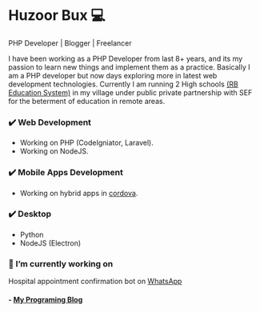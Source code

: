 # Huzoor Bux :computer:

PHP Developer | Blogger | Freelancer

I have been working as a PHP Developer from last 8+ years, and its my passion to learn new things and implement them as a practice. Basically I am a PHP developer but now days exploring more in latest web development technologies. Currently I am running 2 High schools [(RB Education System)](https://www.facebook.com/rbeducationsystem) in my village under public private partnership with SEF for the beterment of education in remote areas.

### :heavy_check_mark: Web Development

- Working on PHP (CodeIgniator, Laravel).
- Working on NodeJS.

### :heavy_check_mark: Mobile Apps Development

- Working on hybrid apps in [cordova](https://cordova.apache.org/).

### :heavy_check_mark: Desktop
- Python
- NodeJS (Electron)

### 🔭 I’m currently working on 

Hospital appointment confirmation bot on [WhatsApp](https://www.youtube.com/watch?v=BTlMerin54o)


#### - [My Programing Blog](https://www.phplift.net/)


<!--
**ridhimagarg/ridhimagarg** is a ✨ _special_ ✨ repository because its `README.md` (this file) appears on your GitHub profile.

Here are some ideas to get you started:

- 🔭 I’m currently working on ...
- 🌱 I’m currently learning ...
- 👯 I’m looking to collaborate on ...
- 🤔 I’m looking for help with ...
- 💬 Ask me about ...
- 📫 How to reach me: ...
- 😄 Pronouns: ...
- ⚡ Fun fact: ...
-->
